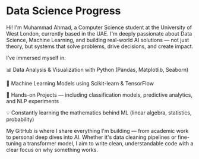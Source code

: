 # Data Science Progress

Hi! I'm Muhammad Ahmad, a Computer Science student at the University of West London, currently based in the UAE. I'm deeply passionate about Data Science, Machine Learning, and building real-world AI solutions — not just theory, but systems that solve problems, drive decisions, and create impact.

I’ve immersed myself in:

📊 Data Analysis & Visualization with Python (Pandas, Matplotlib, Seaborn)

🤖 Machine Learning Models using Scikit-learn & TensorFlow

🔎 Hands-on Projects — including classification models, predictive analytics, and NLP experiments

💡 Constantly learning the mathematics behind ML (linear algebra, statistics, probability)

My GitHub is where I share everything I'm building — from academic work to personal deep dives into AI. Whether it's data cleaning pipelines or fine-tuning a transformer model, I aim to write clean, understandable code with a clear focus on why something works.
